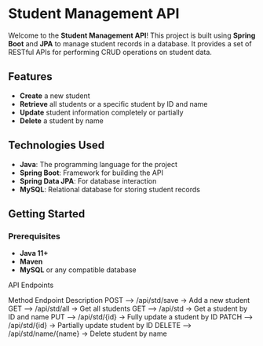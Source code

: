 # Student Management API

Welcome to the **Student Management API**! This project is built using **Spring Boot** and **JPA** to manage student records in a database. It provides a set of RESTful APIs for performing CRUD operations on student data.

## Features
- **Create** a new student
- **Retrieve** all students or a specific student by ID and name
- **Update** student information completely or partially
- **Delete** a student by name

## Technologies Used
- **Java**: The programming language for the project
- **Spring Boot**: Framework for building the API
- **Spring Data JPA**: For database interaction
- **MySQL**: Relational database for storing student records

## Getting Started

### Prerequisites
- **Java 11+**
- **Maven**
- **MySQL** or any compatible database

API Endpoints

Method	Endpoint	Description
POST -->	/api/std/save	-> Add a new student
GET	--> /api/std/all	-> Get all students
GET	--> /api/std -> Get a student by ID and name
PUT	--> /api/std/{id}	-> Fully update a student by ID
PATCH	--> /api/std/{id}	-> Partially update student by ID
DELETE --> /api/std/name/{name}	-> Delete student by name
